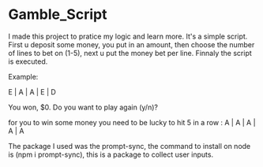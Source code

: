 # Gamble_Script

I made this project to pratice my logic and learn more. It's a simple script.
First u deposit some money, you put in an amount, then choose the number of lines to bet on (1-5), next u put the money bet per line. Finnaly the script is executed.

Example:

E | A | A | E | D


You won, $0. Do you want to play again (y/n)?

for you to win some money you need to be lucky to hit 5 in a row : A | A | A | A | A


The package I used was the prompt-sync, the command to install on node is (npm i prompt-sync), this is a package to collect user inputs.
